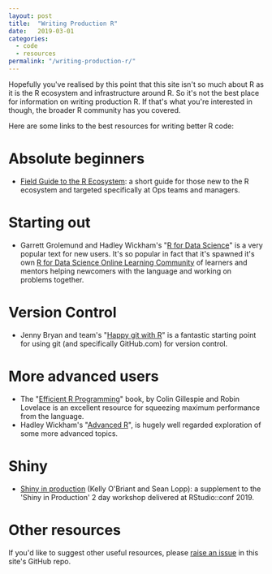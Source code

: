 ```yaml
---
layout: post
title:  "Writing Production R"
date:   2019-03-01
categories:
  - code
  - resources
permalink: "/writing-production-r/"
---
```

Hopefully you've realised by this point that this site isn't so much about R as it is the R ecosystem and infrastructure around R. So it's not the best place for information on writing production R. If that's what you're interested in though, the broader R community has you covered.

Here are some links to the best resources for writing better R code:

# Absolute beginners

* [Field Guide to the R Ecosystem](https://fg2re.sellorm.com): a short guide for those new to the R ecosystem and targeted specifically at Ops teams and managers.


# Starting out

* Garrett Grolemund and Hadley Wickham's "[R for Data Science](https://r4ds.had.co.nz/)" is a very popular text for new users. It's so popular in fact that it's spawned it's own [R for Data Science Online Learning Community](https://www.rfordatasci.com/) of learners and mentors helping newcomers with the language and working on problems together.


# Version Control

* Jenny Bryan and team's "[Happy git with R](https://happygitwithr.com/)" is a fantastic starting point for using git (and specifically GitHub.com) for version control.


# More advanced users

* The "[Efficient R Programming](https://csgillespie.github.io/efficientR/)" book, by Colin Gillespie and Robin Lovelace is an excellent resource for squeezing maximum performance from the language.
* Hadley Wickham's "[Advanced R](http://adv-r.had.co.nz/)", is hugely well regarded exploration of some more advanced topics.


# Shiny

* [Shiny in production](https://kellobri.github.io/shiny-prod-book/) (Kelly O'Briant and Sean Lopp): a supplement to the 'Shiny in Production' 2 day workshop delivered at RStudio::conf 2019.


# Other resources

If you'd like to suggest other useful resources, please [raise an issue](https://github.com/rinprod/rinprod.com/issues) in this site's GitHub repo.
